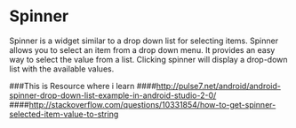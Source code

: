 # Spinner
Spinner is a widget similar to a drop down list for selecting items. Spinner allows you to select an item from a drop down menu. It provides an easy way to select the value from a list. Clicking spinner will display a drop-down list with the available values.

###This is Resource where i learn
####http://pulse7.net/android/android-spinner-drop-down-list-example-in-android-studio-2-0/
####http://stackoverflow.com/questions/10331854/how-to-get-spinner-selected-item-value-to-string
